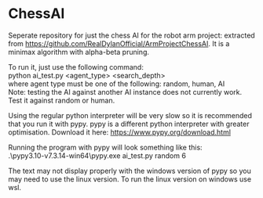 # ChessAI
Seperate repository for just the chess AI for the robot arm project: extracted from https://github.com/RealDylanOfficial/ArmProjectChessAI. It is a minimax algorithm with alpha-beta pruning.

To run it, just use the following command:  
python ai_test.py <agent_type> <search_depth>  
where agent type must be one of the following: random, human, AI  
Note: testing the AI against another AI instance does not currently work. Test it against random or human.

Using the regular python interpreter will be very slow so it is recommended that you run it with pypy. pypy is a different python interpreter with greater optimisation. Download it here: https://www.pypy.org/download.html

Running the program with pypy will look something like this:  
.\pypy3.10-v7.3.14-win64\pypy.exe ai_test.py random 6

The text may not display properly with the windows version of pypy so you may need to use the linux version. To run the linux version on windows use wsl.
